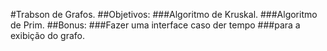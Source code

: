 #Trabson de Grafos.
##Objetivos:
###Algoritmo de Kruskal.
###Algoritmo de Prim.
##Bonus:
###Fazer uma interface caso der tempo
###para a exibição do grafo.